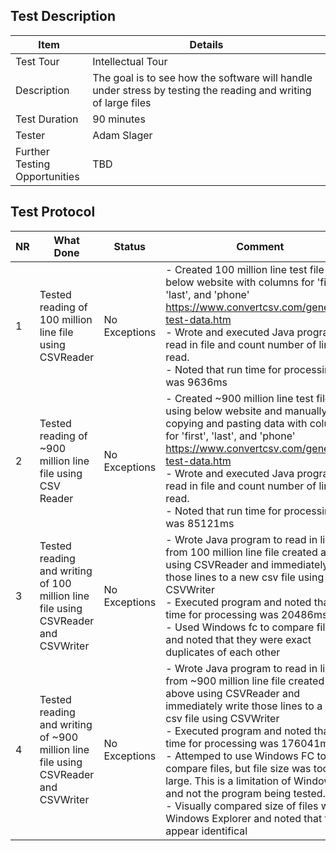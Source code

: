 ## Test Description

| Item                               | Details                                                                                                        |
| ---------------------------------- | -------------------------------------------------------------------------------------------------------------- |
| Test Tour                          | Intellectual Tour                                                                                              |
| Description                        | The goal is to see how the software will handle under stress by testing the reading and writing of large files |
| Test Duration                      | 90 minutes                                                                                                     |
| Tester                             | Adam Slager                                                                                                    |
| Further Testing <br> Opportunities | TBD                                                                                                            |

## Test Protocol

| NR  | What Done                                                                          | Status        | Comment                                                                                                                                                                                                                                                                                                                                                                                                                                                                                               | Test Artifacts                                                                                                                             |
| --- | ---------------------------------------------------------------------------------- | ------------- | ----------------------------------------------------------------------------------------------------------------------------------------------------------------------------------------------------------------------------------------------------------------------------------------------------------------------------------------------------------------------------------------------------------------------------------------------------------------------------------------------------- | ------------------------------------------------------------------------------------------------------------------------------------------ |
| 1   | Tested reading of 100 million line file using CSVReader                            | No Exceptions | - Created 100 million line test file using below website with columns for 'first', 'last', and 'phone' https://www.convertcsv.com/generate-test-data.htm<br>- Wrote and executed Java program to read in file and count number of lines read.<br> - Noted that run time for processing file was 9636ms                                                                                                                                                                                                | - [Test Script](/test/IntellectualTour1.java)<br>- [Test Execution](/Image/E1_Test1.png)                                                   |
| 2   | Tested reading of ~900 million line file using CSV Reader                          | No Exceptions | - Created ~900 million line test file using below website and manually copying and pasting data with columns for 'first', 'last', and 'phone' https://www.convertcsv.com/generate-test-data.htm<br>- Wrote and executed Java program to read in file and count number of lines read.<br> - Noted that run time for processing file was 85121ms                                                                                                                                                        | - [Test Script](/test/IntellectualTour1.java)<br>- [Test Execution](/Image/E1_Test2.png)                                                   |
| 3   | Tested reading and writing of 100 million line file using CSVReader and CSVWriter  | No Exceptions | - Wrote Java program to read in lines from 100 million line file created above using CSVReader and immediately write those lines to a new csv file using CSVWriter<br> - Executed program and noted that run time for processing was 20486ms<br>- Used Windows fc to compare files and noted that they were exact duplicates of each other                                                                                                                                                            | - [Test Script](/test/IntellectualTour1.java)<br>- [Test Execution](/Image/E1_Test3a.png)<br>- [Output Verification](/Image/E1_Test3c.png) |
| 4   | Tested reading and writing of ~900 million line file using CSVReader and CSVWriter | No Exceptions | - Wrote Java program to read in lines from ~900 million line file created above using CSVReader and immediately write those lines to a new csv file using CSVWriter<br> - Executed program and noted that run time for processing was 176041ms<br>- Attemped to use Windows FC to compare files, but file size was too large. This is a limitation of Windows FC and not the program being tested.<br>- Visually compared size of files with Windows Explorer and noted that files appear identifical | - [Test Script](/test/IntellectualTour1.java)<br>- [Test Execution](/Image/E1_Test4a.png)<br>- [Output Verification](/Image/E1_Test4b.png) |
